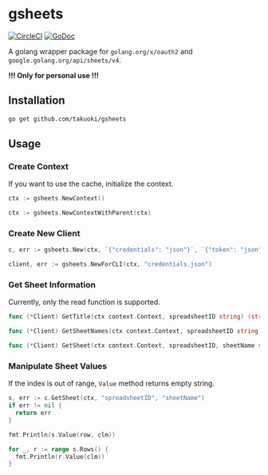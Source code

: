 # gsheets

[![CircleCI](https://circleci.com/gh/takuoki/gsheets/tree/master.svg?style=shield&circle-token=30f6e95108024e7a0562f630c69209783e5086ec)](https://circleci.com/gh/takuoki/gsheets/tree/master)
[![GoDoc](https://godoc.org/github.com/takuoki/gsheets?status.svg)](https://godoc.org/github.com/takuoki/gsheets)

A golang wrapper package for `golang.org/x/oauth2` and `google.golang.org/api/sheets/v4`.

**!!! Only for personal use !!!**

## Installation

```bash
go get github.com/takuoki/gsheets
```

## Usage

### Create Context

If you want to use the cache, initialize the context.

```go
ctx := gsheets.NewContext()
```

```go
ctx := gsheets.NewContextWithParent(ctx)
```

### Create New Client

```go
c, err := gsheets.New(ctx, `{"credentials": "json"}`, `{"token": "json"}`)
```

```go
client, err := gsheets.NewForCLI(ctx, "credentials.json")
```

### Get Sheet Information

Currently, only the read function is supported.

```go
func (*Client) GetTitle(ctx context.Context, spreadsheetID string) (string, error)
```

```go
func (*Client) GetSheetNames(ctx context.Context, spreadsheetID string) ([]string, error)
```

```go
func (*Client) GetSheet(ctx context.Context, spreadsheetID, sheetName string) (Sheet, error)
```

### Manipulate Sheet Values

If the index is out of range, `Value` method returns empty string.

```go
s, err := c.GetSheet(ctx, "spreadsheetID", "sheetName")
if err != nil {
  return err
}

fmt.Println(s.Value(row, clm))

for _, r := range s.Rows() {
  fmt.Println(r.Value(clm))
}
```
